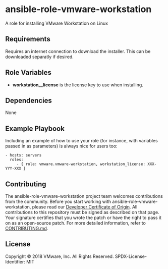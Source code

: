 ansible-role-vmware-workstation
=========

A role for installing VMware Workstation on Linux

Requirements
------------

Requires an internet connection to download the installer.  This can be downloaded separatly if desired.

Role Variables
--------------

* **workstation__license** is the license key to use when installing.

Dependencies
------------

None

Example Playbook
----------------

Including an example of how to use your role (for instance, with variables passed in as parameters) is always nice for users too:

    - hosts: servers
      roles:
         - { role: vmware.vmware-workstation, workstation_license: XXX-YYY-XXX }


## Contributing

The ansible-role-vmware-workstation project team welcomes contributions from the community. Before you start working with ansible-role-vmware-workstation, please read our [Developer Certificate of Origin](https://cla.vmware.com/dco). All contributions to this repository must be signed as described on that page. Your signature certifies that you wrote the patch or have the right to pass it on as an open-source patch. For more detailed information, refer to [CONTRIBUTING.md](CONTRIBUTING.md).

## License
Copyright © 2018 VMware, Inc. All Rights Reserved.
SPDX-License-Identifier: MIT
